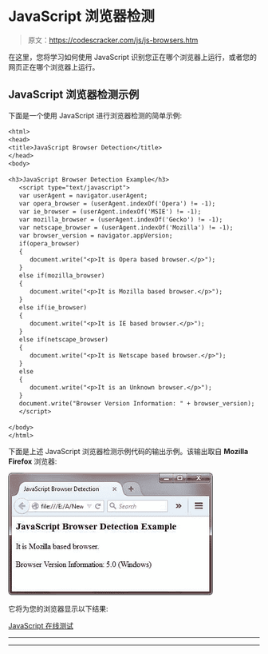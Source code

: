 # JavaScript 浏览器检测

> 原文：<https://codescracker.com/js/js-browsers.htm>

在这里，您将学习如何使用 JavaScript 识别您正在哪个浏览器上运行，或者您的网页正在哪个浏览器上运行。

## JavaScript 浏览器检测示例

下面是一个使用 JavaScript 进行浏览器检测的简单示例:

```
<html>
<head>
<title>JavaScript Browser Detection</title>
</head>
<body>

<h3>JavaScript Browser Detection Example</h3>
   <script type="text/javascript">
   var userAgent = navigator.userAgent;
   var opera_browser = (userAgent.indexOf('Opera') != -1);
   var ie_browser = (userAgent.indexOf('MSIE') != -1);
   var mozilla_browser = (userAgent.indexOf('Gecko') != -1);
   var netscape_browser = (userAgent.indexOf('Mozilla') != -1);
   var browser_version = navigator.appVersion;
   if(opera_browser)
   {
      document.write("<p>It is Opera based browser.</p>");
   }
   else if(mozilla_browser)
   {
      document.write("<p>It is Mozilla based browser.</p>");
   }
   else if(ie_browser)
   {
      document.write("<p>It is IE based browser.</p>");
   }
   else if(netscape_browser)
   {
      document.write("<p>It is Netscape based browser.</p>");
   }
   else
   {
      document.write("<p>It is an Unknown browser.</p>");
   }
   document.write("Browser Version Information: " + browser_version);
   </script>

</body>
</html>
```

下面是上述 JavaScript 浏览器检测示例代码的输出示例。该输出取自 **Mozilla Firefox** 浏览器:

![javascript browser detection](img/2a70af8a813b11a21612a3a9d2acfe59.png)

它将为您的浏览器显示以下结果:

[JavaScript 在线测试](/exam/showtest.php?subid=6)

* * *

* * *